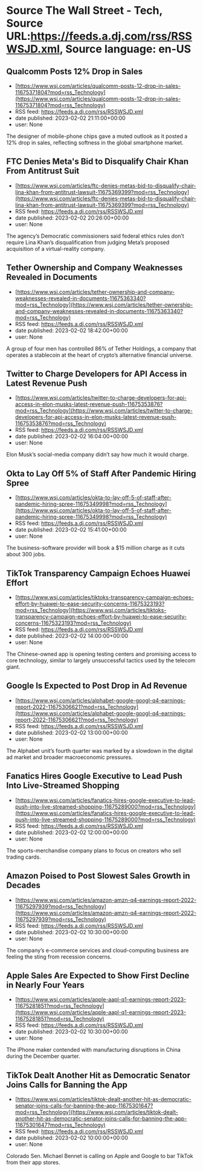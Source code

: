 # Source The Wall Street - Tech, Source URL:https://feeds.a.dj.com/rss/RSSWSJD.xml, Source language: en-US

## Qualcomm Posts 12% Drop in Sales
 - [https://www.wsj.com/articles/qualcomm-posts-12-drop-in-sales-11675371804?mod=rss_Technology](https://www.wsj.com/articles/qualcomm-posts-12-drop-in-sales-11675371804?mod=rss_Technology)
 - RSS feed: https://feeds.a.dj.com/rss/RSSWSJD.xml
 - date published: 2023-02-02 21:11:00+00:00
 - user: None

The designer of mobile-phone chips gave a muted outlook as it posted a 12% drop in sales, reflecting softness in the global smartphone market.

## FTC Denies Meta's Bid to Disqualify Chair Khan From Antitrust Suit
 - [https://www.wsj.com/articles/ftc-denies-metas-bid-to-disqualify-chair-lina-khan-from-antitrust-lawsuit-11675369399?mod=rss_Technology](https://www.wsj.com/articles/ftc-denies-metas-bid-to-disqualify-chair-lina-khan-from-antitrust-lawsuit-11675369399?mod=rss_Technology)
 - RSS feed: https://feeds.a.dj.com/rss/RSSWSJD.xml
 - date published: 2023-02-02 20:26:00+00:00
 - user: None

The agency’s Democratic commissioners said federal ethics rules don’t require Lina Khan’s disqualification from judging Meta’s proposed acquisition of a virtual-reality company.

## Tether Ownership and Company Weaknesses Revealed in Documents
 - [https://www.wsj.com/articles/tether-ownership-and-company-weaknesses-revealed-in-documents-11675363340?mod=rss_Technology](https://www.wsj.com/articles/tether-ownership-and-company-weaknesses-revealed-in-documents-11675363340?mod=rss_Technology)
 - RSS feed: https://feeds.a.dj.com/rss/RSSWSJD.xml
 - date published: 2023-02-02 18:42:00+00:00
 - user: None

A group of four men has controlled 86% of Tether Holdings, a company that operates a stablecoin at the heart of crypto’s alternative financial universe.

## Twitter to Charge Developers for API Access in Latest Revenue Push
 - [https://www.wsj.com/articles/twitter-to-charge-developers-for-api-access-in-elon-musks-latest-revenue-push-11675353876?mod=rss_Technology](https://www.wsj.com/articles/twitter-to-charge-developers-for-api-access-in-elon-musks-latest-revenue-push-11675353876?mod=rss_Technology)
 - RSS feed: https://feeds.a.dj.com/rss/RSSWSJD.xml
 - date published: 2023-02-02 16:04:00+00:00
 - user: None

Elon Musk’s social-media company didn’t say how much it would charge.

## Okta to Lay Off 5% of Staff After Pandemic Hiring Spree
 - [https://www.wsj.com/articles/okta-to-lay-off-5-of-staff-after-pandemic-hiring-spree-11675349998?mod=rss_Technology](https://www.wsj.com/articles/okta-to-lay-off-5-of-staff-after-pandemic-hiring-spree-11675349998?mod=rss_Technology)
 - RSS feed: https://feeds.a.dj.com/rss/RSSWSJD.xml
 - date published: 2023-02-02 15:41:00+00:00
 - user: None

The business-software provider will book a $15 million charge as it cuts about 300 jobs.

## TikTok Transparency Campaign Echoes Huawei Effort
 - [https://www.wsj.com/articles/tiktoks-transparency-campaign-echoes-effort-by-huawei-to-ease-security-concerns-11675323193?mod=rss_Technology](https://www.wsj.com/articles/tiktoks-transparency-campaign-echoes-effort-by-huawei-to-ease-security-concerns-11675323193?mod=rss_Technology)
 - RSS feed: https://feeds.a.dj.com/rss/RSSWSJD.xml
 - date published: 2023-02-02 14:00:00+00:00
 - user: None

The Chinese-owned app is opening testing centers and promising access to core technology, similar to largely unsuccessful tactics used by the telecom giant.

## Google Is Expected to Post Drop in Ad Revenue
 - [https://www.wsj.com/articles/alphabet-google-googl-q4-earnings-report-2022-11675306621?mod=rss_Technology](https://www.wsj.com/articles/alphabet-google-googl-q4-earnings-report-2022-11675306621?mod=rss_Technology)
 - RSS feed: https://feeds.a.dj.com/rss/RSSWSJD.xml
 - date published: 2023-02-02 13:00:00+00:00
 - user: None

The Alphabet unit’s fourth quarter was marked by a slowdown in the digital ad market and broader macroeconomic pressures.

## Fanatics Hires Google Executive to Lead Push Into Live-Streamed Shopping
 - [https://www.wsj.com/articles/fanatics-hires-google-executive-to-lead-push-into-live-streamed-shopping-11675289000?mod=rss_Technology](https://www.wsj.com/articles/fanatics-hires-google-executive-to-lead-push-into-live-streamed-shopping-11675289000?mod=rss_Technology)
 - RSS feed: https://feeds.a.dj.com/rss/RSSWSJD.xml
 - date published: 2023-02-02 12:00:00+00:00
 - user: None

The sports-merchandise company plans to focus on creators who sell trading cards.

## Amazon Poised to Post Slowest Sales Growth in Decades
 - [https://www.wsj.com/articles/amazon-amzn-q4-earnings-report-2022-11675297939?mod=rss_Technology](https://www.wsj.com/articles/amazon-amzn-q4-earnings-report-2022-11675297939?mod=rss_Technology)
 - RSS feed: https://feeds.a.dj.com/rss/RSSWSJD.xml
 - date published: 2023-02-02 10:30:00+00:00
 - user: None

The company’s e-commerce services and cloud-computing business are feeling the sting from recession concerns.

## Apple Sales Are Expected to Show First Decline in Nearly Four Years
 - [https://www.wsj.com/articles/apple-aapl-q1-earnings-report-2023-11675281851?mod=rss_Technology](https://www.wsj.com/articles/apple-aapl-q1-earnings-report-2023-11675281851?mod=rss_Technology)
 - RSS feed: https://feeds.a.dj.com/rss/RSSWSJD.xml
 - date published: 2023-02-02 10:30:00+00:00
 - user: None

The iPhone maker contended with manufacturing disruptions in China during the December quarter.

## TikTok Dealt Another Hit as Democratic Senator Joins Calls for Banning the App
 - [https://www.wsj.com/articles/tiktok-dealt-another-hit-as-democratic-senator-joins-calls-for-banning-the-app-11675301647?mod=rss_Technology](https://www.wsj.com/articles/tiktok-dealt-another-hit-as-democratic-senator-joins-calls-for-banning-the-app-11675301647?mod=rss_Technology)
 - RSS feed: https://feeds.a.dj.com/rss/RSSWSJD.xml
 - date published: 2023-02-02 10:00:00+00:00
 - user: None

Colorado Sen. Michael Bennet is calling on Apple and Google to bar TikTok from their app stores.
